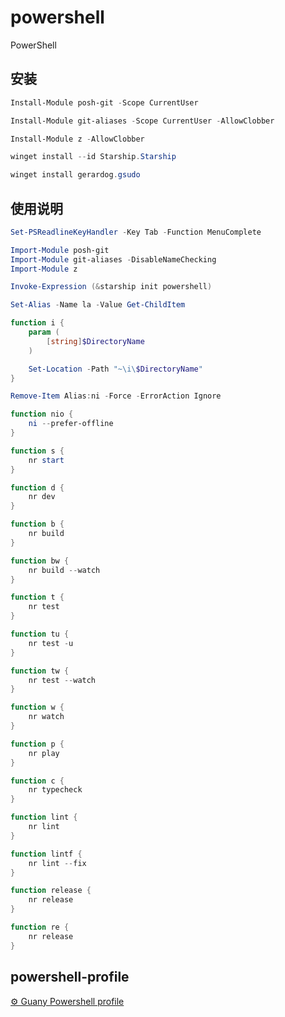 # powershell

PowerShell

## 安装

```powershell
Install-Module posh-git -Scope CurrentUser
```

```powershell
Install-Module git-aliases -Scope CurrentUser -AllowClobber
```

```powershell
Install-Module z -AllowClobber
```

```powershell
winget install --id Starship.Starship
```

```powershell
winget install gerardog.gsudo
```

## 使用说明

```powershell
Set-PSReadlineKeyHandler -Key Tab -Function MenuComplete
```

```powershell
Import-Module posh-git
Import-Module git-aliases -DisableNameChecking
Import-Module z
```

```powershell
Invoke-Expression (&starship init powershell)
```

```powershell
Set-Alias -Name la -Value Get-ChildItem
```

```powershell
function i {
    param (
        [string]$DirectoryName
    )

    Set-Location -Path "~\i\$DirectoryName"
}
```

```powershell
Remove-Item Alias:ni -Force -ErrorAction Ignore
```

```powershell
function nio {
    ni --prefer-offline
}

function s {
    nr start
}

function d {
    nr dev
}

function b {
    nr build
}

function bw {
    nr build --watch
}

function t {
    nr test
}

function tu {
    nr test -u
}

function tw {
    nr test --watch
}

function w {
    nr watch
}

function p {
    nr play
}

function c {
    nr typecheck
}

function lint {
    nr lint
}

function lintf {
    nr lint --fix
}

function release {
    nr release
}

function re {
    nr release
}
```

## powershell-profile

[⚙︎ Guany Powershell profile](https://github.com/tlyboy/powershell-profile/)

